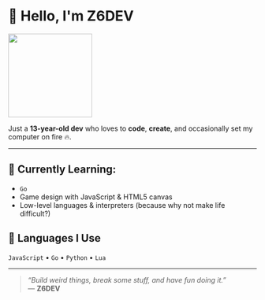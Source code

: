 # 👋 Hello, I'm Z6DEV

<img src="https://z6dev.github.io/Temples-Of-Man/assets/Jakuta.png" width="170" height="170">

Just a **13-year-old dev** who loves to **code**, **create**, and occasionally set my computer on fire 🔥.

---

## 🌱 Currently Learning:
- `Go`
- Game design with JavaScript & HTML5 canvas
- Low-level languages & interpreters (because why not make life difficult?)

## 🤖 Languages I Use
`JavaScript` • `Go` • `Python` • `Lua`

---

> _“Build weird things, break some stuff, and have fun doing it.”_  
— **Z6DEV**

